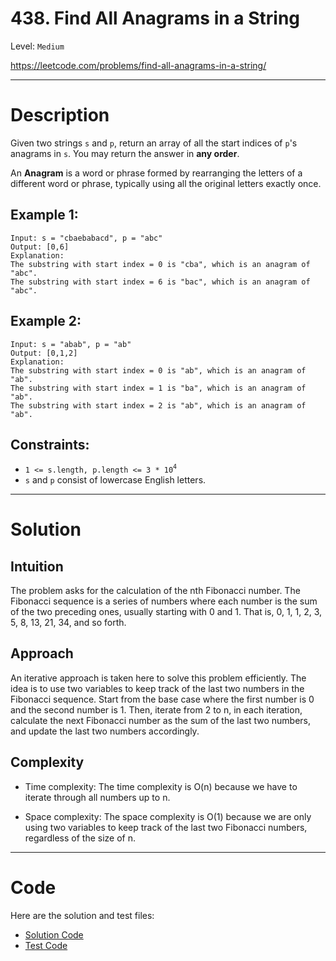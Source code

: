 # 438. Find All Anagrams in a String

Level: `Medium`

https://leetcode.com/problems/find-all-anagrams-in-a-string/

---

# Description

Given two strings `s` and `p`, return an array of all the start indices of `p`'s anagrams in `s`. You may return the answer in **any order**.

An **Anagram** is a word or phrase formed by rearranging the letters of a different word or phrase, typically using all the original letters exactly once.

## Example 1:

    Input: s = "cbaebabacd", p = "abc"
    Output: [0,6]
    Explanation:
    The substring with start index = 0 is "cba", which is an anagram of "abc".
    The substring with start index = 6 is "bac", which is an anagram of "abc".

## Example 2:

    Input: s = "abab", p = "ab"
    Output: [0,1,2]
    Explanation:
    The substring with start index = 0 is "ab", which is an anagram of "ab".
    The substring with start index = 1 is "ba", which is an anagram of "ab".
    The substring with start index = 2 is "ab", which is an anagram of "ab".

## Constraints:

- `1 <= s.length, p.length <= 3 * 10`<sup>`4`</sup>
- `s` and `p` consist of lowercase English letters.

---

# Solution

## Intuition
The problem asks for the calculation of the nth Fibonacci number. The Fibonacci sequence is a series of numbers where each number is the sum of the two preceding ones, usually starting with 0 and 1. That is, 0, 1, 1, 2, 3, 5, 8, 13, 21, 34, and so forth.

## Approach
An iterative approach is taken here to solve this problem efficiently. The idea is to use two variables to keep track of the last two numbers in the Fibonacci sequence. Start from the base case where the first number is 0 and the second number is 1. Then, iterate from 2 to n, in each iteration, calculate the next Fibonacci number as the sum of the last two numbers, and update the last two numbers accordingly.

## Complexity
- Time complexity:
  The time complexity is O(n) because we have to iterate through all numbers up to n.

- Space complexity:
  The space complexity is O(1) because we are only using two variables to keep track of the last two Fibonacci numbers, regardless of the size of n.

---

# Code
Here are the solution and test files:
- [Solution Code](./solution.go)
- [Test Code](./solution_test.go)